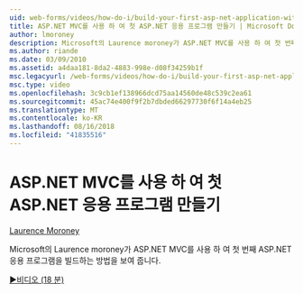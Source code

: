 ```yaml
---
uid: web-forms/videos/how-do-i/build-your-first-asp-net-application-with-asp-net-mvc
title: ASP.NET MVC를 사용 하 여 첫 ASP.NET 응용 프로그램 만들기 | Microsoft Docs
author: lmoroney
description: Microsoft의 Laurence moroney가 ASP.NET MVC를 사용 하 여 첫 번째 ASP.NET 응용 프로그램을 빌드하는 방법을 보여 줍니다.
ms.author: riande
ms.date: 03/09/2010
ms.assetid: a4daa181-8da2-4883-998e-d08f34259b1f
msc.legacyurl: /web-forms/videos/how-do-i/build-your-first-asp-net-application-with-asp-net-mvc
msc.type: video
ms.openlocfilehash: 3c9cb1ef138966dcd75aa14560de48c539c2ea61
ms.sourcegitcommit: 45ac74e400f9f2b7dbded66297730f6f14a4eb25
ms.translationtype: MT
ms.contentlocale: ko-KR
ms.lasthandoff: 08/16/2018
ms.locfileid: "41835516"
---
```

<a name="build-your-first-aspnet-application-with-aspnet-mvc"></a>ASP.NET MVC를 사용 하 여 첫 ASP.NET 응용 프로그램 만들기
====================
[Laurence Moroney](https://github.com/lmoroney)

Microsoft의 Laurence moroney가 ASP.NET MVC를 사용 하 여 첫 번째 ASP.NET 응용 프로그램을 빌드하는 방법을 보여 줍니다.

[&#9654;비디오 (18 분)](https://channel9.msdn.com/Blogs/ASP-NET-Site-Videos/build-your-first-asp-net-application-with-asp-net-mvc)
